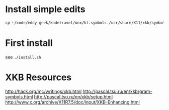# Install simple edits

```sh
cp ~/code/eddy-geek/kodetravel/unx/kt.symbols /usr/share/X11/xkb/symbols/kt
```

# First install

see `./install.sh`

# XKB Resources

http://hack.org/mc/writings/xkb.html
http://pascal.tsu.ru/en/xkb/gram-symbols.html
http://pascal.tsu.ru/en/xkb/setup.html
http://www.x.org/archive/X11R7.5/doc/input/XKB-Enhancing.html
